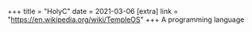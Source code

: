 +++
title = "HolyC"
date = 2021-03-06
[extra]
link = "https://en.wikipedia.org/wiki/TempleOS"
+++
A programming language

